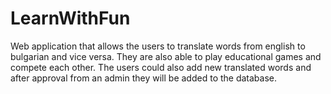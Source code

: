 LearnWithFun
============

Web application that allows the users to translate words from english to bulgarian and vice versa. They are also able to play educational games and compete each other. The users could also add new translated words and after approval from an admin they will be added to the database.
